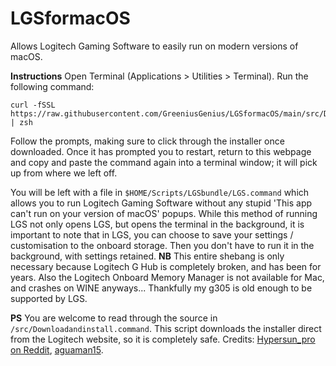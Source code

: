 # LGSformacOS
Allows Logitech Gaming Software to easily run on modern versions of macOS.

**Instructions**
Open Terminal (Applications > Utilities > Terminal).
Run the following command:
```
curl -fSSL https://raw.githubusercontent.com/GreeniusGenius/LGSformacOS/main/src/Downloadandinstall.command | zsh
```
Follow the prompts, making sure to click through the installer once downloaded. Once it has prompted you to restart, return to this webpage and copy and paste the command again into a terminal window; it will pick up from where we left off.

You will be left with a file in `$HOME/Scripts/LGSbundle/LGS.command` which allows you to run Logitech Gaming Software without any stupid 'This app can't run on your version of macOS' popups.
While this method of running LGS not only opens LGS, but opens the terminal in the background, it is important to note that in LGS, you can choose to save your settings / customisation to the onboard storage. Then you don't have to run it in the background, with settings retained.
**NB**
This entire shebang is only necessary because Logitech G Hub is completely broken, and has been for years. Also the Logitech Onboard Memory Manager is not available for Mac, and crashes on WINE anyways... Thankfully my g305 is old enough to be supported by LGS.

**PS**
You are welcome to read through the source in `/src/Downloadandinstall.command`.
This script downloads the installer direct from the Logitech website, so it is completely safe.
Credits: [Hypersun_pro on Reddit](https://www.reddit.com/r/macgaming/comments/mtnuy9/comment/h1u2od2), [aguaman15](https://www.reddit.com/r/macgaming/comments/mtnuy9/comment/i408c6h).

